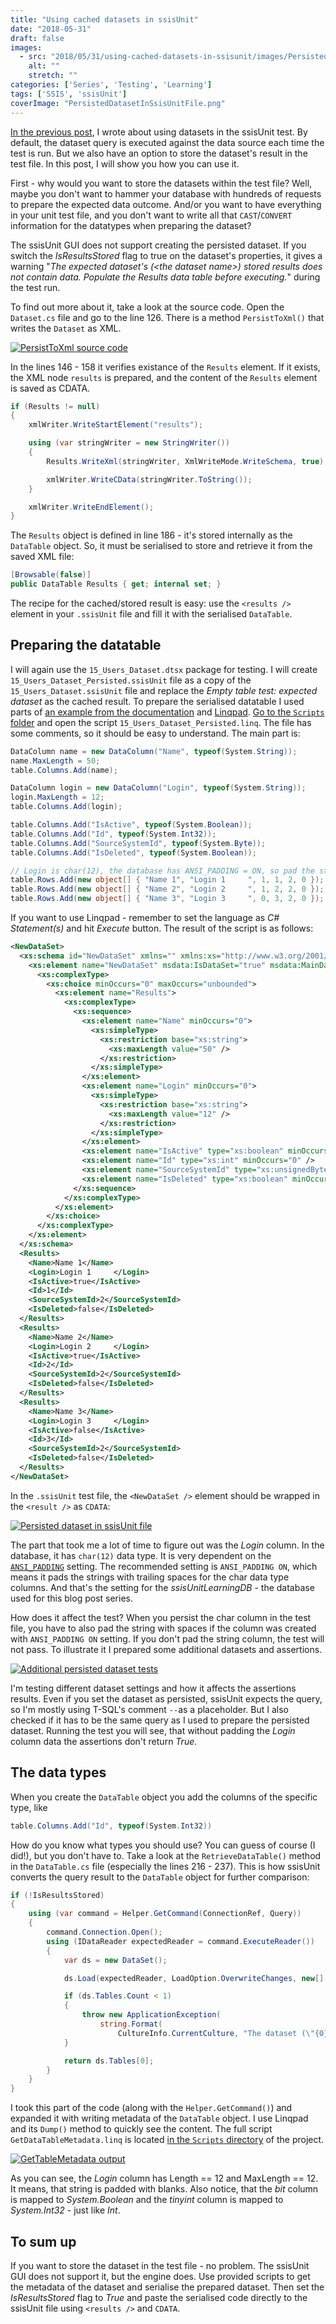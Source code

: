 ```yaml
---
title: "Using cached datasets in ssisUnit"
date: "2018-05-31"
draft: false
images:
  - src: "2018/05/31/using-cached-datasets-in-ssisunit/images/PersistedDatasetInSsisUnitFile.png"
    alt: ""
    stretch: ""
categories: ['Series', 'Testing', 'Learning']
tags: ['SSIS', 'ssisUnit']
coverImage: "PersistedDatasetInSsisUnitFile.png"
---
```


[In the previous post](http://blog.bartekr.net/2018/04/30/using-connections-and-datasets-in-ssisunit/), I wrote about using datasets in the ssisUnit test. By default, the dataset query is executed against the data source each time the test is run. But we also have an option to store the dataset's result in the test file. In this post, I will show you how you can use it.

First - why would you want to store the datasets within the test file? Well, maybe you don't want to hammer your database with hundreds of requests to prepare the expected data outcome. And/or you want to have everything in your unit test file, and you don't want to write all that `CAST`/`CONVERT` information for the datatypes when preparing the dataset?

The ssisUnit GUI does not support creating the persisted dataset. If you switch the _IsResultsStored_ flag to true on the dataset's properties, it gives a warning "_The expected dataset's (\<the dataset name\>) stored results does not contain data. Populate the Results data table before executing._" during the test run.

To find out more about it, take a look at the source code. Open the `Dataset.cs` file and go to the line 126. There is a method `PersistToXml()` that writes the `Dataset` as XML.

[![PersistToXml source code](images/PersistToXml.png#center)](images/PersistToXml.png)

In the lines 146 - 158 it verifies existance of the `Results` element. If it exists, the XML node `results` is prepared, and the content of the `Results` element is saved as CDATA.

```csharp
if (Results != null)
{
    xmlWriter.WriteStartElement("results");

    using (var stringWriter = new StringWriter())
    {
        Results.WriteXml(stringWriter, XmlWriteMode.WriteSchema, true);

        xmlWriter.WriteCData(stringWriter.ToString());
    }

    xmlWriter.WriteEndElement();
}
```

The `Results` object is defined in line 186 - it's stored internally as the `DataTable` object. So, it must be serialised to store and retrieve it from the saved XML file:

```csharp
[Browsable(false)]
public DataTable Results { get; internal set; }
```

The recipe for the cached/stored result is easy: use the `<results />` element in your `.ssisUnit` file and fill it with the serialised `DataTable`.

## Preparing the datatable

I will again use the `15_Users_Dataset.dtsx` package for testing. I will create `15_Users_Dataset_Persisted.ssisUnit` file as a copy of the `15_Users_Dataset.ssisUnit` file and replace the _Empty table test: expected dataset_ as the cached result. To prepare the serialised datatable I used parts of [an example from the documentation](https://docs.microsoft.com/pl-pl/dotnet/api/system.data.dataset.writexml?view=netframework-4.7.2#System_Data_DataSet_WriteXml_System_Xml_XmlWriter_System_Data_XmlWriteMode_) and [Linqpad](http://www.linqpad.net/). [Go to the `Scripts` folder](https://github.com/BartekR/ssisUnitLearning/tree/master/Scripts) and open the script `15_Users_Dataset_Persisted.linq`. The file has some comments, so it should be easy to understand. The main part is:

```csharp
DataColumn name = new DataColumn("Name", typeof(System.String));
name.MaxLength = 50;
table.Columns.Add(name);

DataColumn login = new DataColumn("Login", typeof(System.String));
login.MaxLength = 12;
table.Columns.Add(login);

table.Columns.Add("IsActive", typeof(System.Boolean));
table.Columns.Add("Id", typeof(System.Int32));
table.Columns.Add("SourceSystemId", typeof(System.Byte));
table.Columns.Add("IsDeleted", typeof(System.Boolean));

// Login is char(12), the database has ANSI_PADDING = ON, so pad the string with spaces
table.Rows.Add(new object[] { "Name 1", "Login 1     ", 1, 1, 2, 0 });
table.Rows.Add(new object[] { "Name 2", "Login 2     ", 1, 2, 2, 0 });
table.Rows.Add(new object[] { "Name 3", "Login 3     ", 0, 3, 2, 0 });
```

If you want to use Linqpad - remember to set the language as _C# Statement(s)_ and hit _Execute_ button. The result of the script is as follows:

```xml
<NewDataSet>
  <xs:schema id="NewDataSet" xmlns="" xmlns:xs="http://www.w3.org/2001/XMLSchema" xmlns:msdata="urn:schemas-microsoft-com:xml-msdata">
    <xs:element name="NewDataSet" msdata:IsDataSet="true" msdata:MainDataTable="Results" msdata:UseCurrentLocale="true">
      <xs:complexType>
        <xs:choice minOccurs="0" maxOccurs="unbounded">
          <xs:element name="Results">
            <xs:complexType>
              <xs:sequence>
                <xs:element name="Name" minOccurs="0">
                  <xs:simpleType>
                    <xs:restriction base="xs:string">
                      <xs:maxLength value="50" />
                    </xs:restriction>
                  </xs:simpleType>
                </xs:element>
                <xs:element name="Login" minOccurs="0">
                  <xs:simpleType>
                    <xs:restriction base="xs:string">
                      <xs:maxLength value="12" />
                    </xs:restriction>
                  </xs:simpleType>
                </xs:element>
                <xs:element name="IsActive" type="xs:boolean" minOccurs="0" />
                <xs:element name="Id" type="xs:int" minOccurs="0" />
                <xs:element name="SourceSystemId" type="xs:unsignedByte" minOccurs="0" />
                <xs:element name="IsDeleted" type="xs:boolean" minOccurs="0" />
              </xs:sequence>
            </xs:complexType>
          </xs:element>
        </xs:choice>
      </xs:complexType>
    </xs:element>
  </xs:schema>
  <Results>
    <Name>Name 1</Name>
    <Login>Login 1     </Login>
    <IsActive>true</IsActive>
    <Id>1</Id>
    <SourceSystemId>2</SourceSystemId>
    <IsDeleted>false</IsDeleted>
  </Results>
  <Results>
    <Name>Name 2</Name>
    <Login>Login 2     </Login>
    <IsActive>true</IsActive>
    <Id>2</Id>
    <SourceSystemId>2</SourceSystemId>
    <IsDeleted>false</IsDeleted>
  </Results>
  <Results>
    <Name>Name 3</Name>
    <Login>Login 3     </Login>
    <IsActive>false</IsActive>
    <Id>3</Id>
    <SourceSystemId>2</SourceSystemId>
    <IsDeleted>false</IsDeleted>
  </Results>
</NewDataSet>
```

In the `.ssisUnit` test file, the `<NewDataSet />` element should be wrapped in the `<result />` as `CDATA`:

[![Persisted dataset in ssisUnit file](images/PersistedDatasetInSsisUnitFile.png#center)](images/PersistedDatasetInSsisUnitFile.png)

The part that took me a lot of time to figure out was the _Login_ column. In the database, it has `char(12)` data type. It is very dependent on the [`ANSI_PADDING`](https://docs.microsoft.com/en-us/sql/t-sql/statements/set-ansi-padding-transact-sql?view=sql-server-2017) setting. The recommended setting is `ANSI_PADDING ON`, which means it pads the strings with trailing spaces for the char data type columns. And that's the setting for the _ssisUnitLearningDB_ - the database used for this blog post series.

How does it affect the test? When you persist the char column in the test file, you have to also pad the string with spaces if the column was created with `ANSI_PADDING ON` setting. If you don't pad the string column, the test will not pass. To illustrate it I prepared some additional datasets and assertions.

[![Additional persisted dataset tests](images/15_Users_Dataset_Persisted.png#center)](images/15_Users_Dataset_Persisted.png)

I'm testing different dataset settings and how it affects the assertions results. Even if you set the dataset as persisted, ssisUnit expects the query, so I'm mostly using T-SQL's comment `--`as a placeholder. But I also checked if it has to be the same query as I used to prepare the persisted dataset. Running the test you will see, that without padding the _Login_ column data the assertions don't return _True_.

## The data types

When you create the `DataTable` object you add the columns of the specific type, like

```csharp
table.Columns.Add("Id", typeof(System.Int32))
```

How do you know what types you should use? You can guess of course (I did!), but you don't have to. Take a look at the `RetrieveDataTable()` method in the `DataTable.cs` file (especially the lines 216 - 237). This is how ssisUnit converts the query result to the `DataTable` object for further comparison:

```csharp
if (!IsResultsStored)
{
    using (var command = Helper.GetCommand(ConnectionRef, Query))
    {
        command.Connection.Open();
        using (IDataReader expectedReader = command.ExecuteReader())
        {
            var ds = new DataSet();

            ds.Load(expectedReader, LoadOption.OverwriteChanges, new[] { "Results" });

            if (ds.Tables.Count < 1)
            {
                throw new ApplicationException(
                    string.Format(
                        CultureInfo.CurrentCulture, "The dataset (\"{0}\") did not retrieve any data.", Name));
            }

            return ds.Tables[0];
        }
    }
}
```

I took this part of the code (along with the `Helper.GetCommand()`) and expanded it with writing metadata of the `DataTable` object. I use Linqpad and its `Dump()` method to quickly see the content. The full script `GetDataTableMetadata.linq` is located [in the `Scripts` directory](https://github.com/BartekR/ssisUnitLearning/tree/master/Scripts) of the project.

[![GetTableMetadata output](images/GetDataTableMetadata.png#center)](images/GetDataTableMetadata.png)

As you can see, the _Login_ column has Length == 12 and MaxLength == 12. It means, that string is padded with blanks. Also notice, that the _bit_ column is mapped to _System.Boolean_ and the _tinyint_ column is mapped to _System.Int32_ - just like _Int_.

## To sum up

If you want to store the dataset in the test file - no problem. The ssisUnit GUI does not support it, but the engine does. Use provided scripts to get the metadata of the dataset and serialise the prepared dataset. Then set the _IsResultsStored_ flag to _True_ and paste the serialised code directly to the ssisUnit file using `<results />` and `CDATA`.
